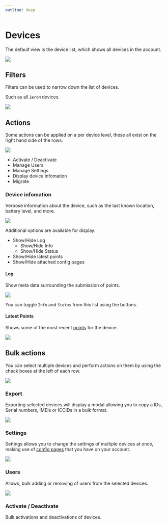 ```yaml
---
outline: deep
---
```

# Devices

The default view is the device list, which shows all devices in the account.

![](https://i.imgur.com/2Yok4An.png)

## Filters

Filters can be used to narrow down the list of devices.

Such as all `ZeroN` devices.

![](https://i.imgur.com/utUiBDm.png)

## Actions

Some actions can be applied on a per device level, these all exist on the right hand side of the rows.

![](https://i.imgur.com/389vSgB.png)

- Activate / Deactivate
- Manage Users
- Manage Settings
- Display device infomation
- Migrate

### Device infomation

Verbose information about the device, such as the last known location, battery level, and more.

![](https://i.imgur.com/RmIDMBR.png)

Additional options are available for display:

- Show/Hide Log
    - Show/Hide Info
    - Show/Hide Status
- Show/Hide latest points
- Show/Hide attached config pages

#### Log

Show meta data surrounding the submission of points.

![](https://i.imgur.com/RBxExdU.png)

You can toggle `Info` and `Status` from this list using the buttons.

#### Latest Points

Shows some of the most recent [points](/basics/points.html) for the device.

![](https://i.imgur.com/K7Js6XF.png)

## Bulk actions

You can select multiple devices and perform actions on them by using the check boxes at the left of each row.

![](https://i.imgur.com/Y2LyH7r.png)

### Export

Exporting selected devices will display a modal allowing you to copy a IDs, Serial numbers, IMEIs or ICCIDs in a bulk format.

![](https://i.imgur.com/GiLWsY4.png)

### Settings

Settings allows you to change the settings of multiple devices at once, making use of [config pages](./configs.html) that you have on your account.

![](https://i.imgur.com/MTQGSiH.png)

<!-- TODO document "link device to this config" -->

### Users

Allows, bulk adding or removing of users from the selected devices.

![](https://i.imgur.com/KIweB1w.png)

### Activate / Deactivate

Bulk activations and deactivations of devices.

